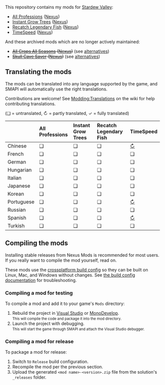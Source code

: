 ﻿This repository contains my mods for [Stardew Valley](http://stardewvalley.net/):

* [All Professions](AllProfessions) ([Nexus](http://www.nexusmods.com/stardewvalley/mods/174))
* [Instant Grow Trees](InstantGrowTrees) ([Nexus](http://www.nexusmods.com/stardewvalley/mods/173))
* [Recatch Legendary Fish](RecatchLegendaryFish) ([Nexus](http://www.nexusmods.com/stardewvalley/mods/172))
* [TimeSpeed](TimeSpeed) ([Nexus](http://www.nexusmods.com/stardewvalley/mods/169))

And these archived mods which are no longer actively maintained:
* ~~[All Crops All Seasons](archived/AllCropsAllSeasons) ([Nexus](http://www.nexusmods.com/stardewvalley/mods/170))~~ (see [alternatives](https://mods.smapi.io/#All_Crops_All_Seasons))
* ~~[Skull Cave Saver](_archived/SkullCaveSaver) ([Nexus](https://www.nexusmods.com/stardewvalley/mods/175))~~ (see [alternatives](https://mods.smapi.io/#Skull_Cave_Saver))

## Translating the mods
The mods can be translated into any language supported by the game, and SMAPI will automatically
use the right translations.

Contributions are welcome! See [Modding:Translations](https://stardewvalleywiki.com/Modding:Translations)
on the wiki for help contributing translations.

(❑ = untranslated, ↻ = partly translated, ✓ = fully translated)

&nbsp;     | All Professions | Instant Grow Trees | Recatch Legendary Fish | TimeSpeed
---------- | :-------------- | :----------------- | :--------------------- | :--------------------------
Chinese    | ❑               | ❑                  | ❑                      | [↻](TimeSpeed/i18n/pt.json)
French     | ❑               | ❑                  | ❑                      | ❑
German     | ❑               | ❑                  | ❑                      | ❑
Hungarian  | ❑               | ❑                  | ❑                      | ❑
Italian    | ❑               | ❑                  | ❑                      | ❑
Japanese   | ❑               | ❑                  | ❑                      | ❑
Korean     | ❑               | ❑                  | ❑                      | ❑
Portuguese | ❑               | ❑                  | ❑                      | [↻](TimeSpeed/i18n/pt.json)
Russian    | ❑               | ❑                  | ❑                      | ❑
Spanish    | ❑               | ❑                  | ❑                      | [↻](TimeSpeed/i18n/es.json)
Turkish    | ❑               | ❑                  | ❑                      | ❑

## Compiling the mods
Installing stable releases from Nexus Mods is recommended for most users. If you really want to
compile the mod yourself, read on.

These mods use the [crossplatform build config](https://smapi.io/package)
so they can be built on Linux, Mac, and Windows without changes. See [the build config documentation](https://smapi.io/package)
for troubleshooting.

### Compiling a mod for testing
To compile a mod and add it to your game's `Mods` directory:

1. Rebuild the project in [Visual Studio](https://www.visualstudio.com/vs/community/) or [MonoDevelop](http://www.monodevelop.com/).  
   <small>This will compile the code and package it into the mod directory.</small>
2. Launch the project with debugging.  
   <small>This will start the game through SMAPI and attach the Visual Studio debugger.</small>

### Compiling a mod for release
To package a mod for release:

1. Switch to `Release` build configuration.
2. Recompile the mod per the previous section.
3. Upload the generated `<mod name>-<version>.zip` file from the solution's `_releases` folder.
